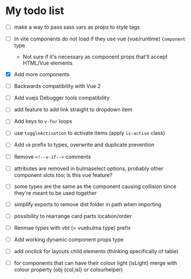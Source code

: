 # My todo list

- [ ] make a way to pass sass vars as props to style tags

- [ ] In vite components do not load if they use vue (vue/runtime) `Component` type

	- Not sure if it's necessary as component props that'll accept HTML/Vue elements

- [x] Add more components

- [ ] Backwards compatibility with Vue 2

- [ ] Add vuejs Debugger tools compatibility
-[ ] add feature to add link straight to dropdown item

- [ ] Add keys to `v-for` loops
- [ ] use `toggleActivation` to activate items (apply `is-active` class)
- [ ] Add `vb` prefix to types, overwrite and duplicate prevention
- [ ] Remove `<!--v-if-->` comments
- [ ] attributes are removed in bulmaselect options, probably other component slots too; is this vue feature?
- [ ] some types are the same as the component causing collision since they're meant to be used together
- [ ] simplify exports to remove dist folder in path when importing
- [ ] possibility to rearrange card parts location/order
- [ ] Renmae types with vbt (= vuebulma type) prefix
- [ ] Add working dynamic component props type
- [ ] add onclick for layouts child elements (thinking specifically of table)
- [ ] for components that can have their colour light (isLight) merge with colour property (obj {col,isl} or
  colourhelper)